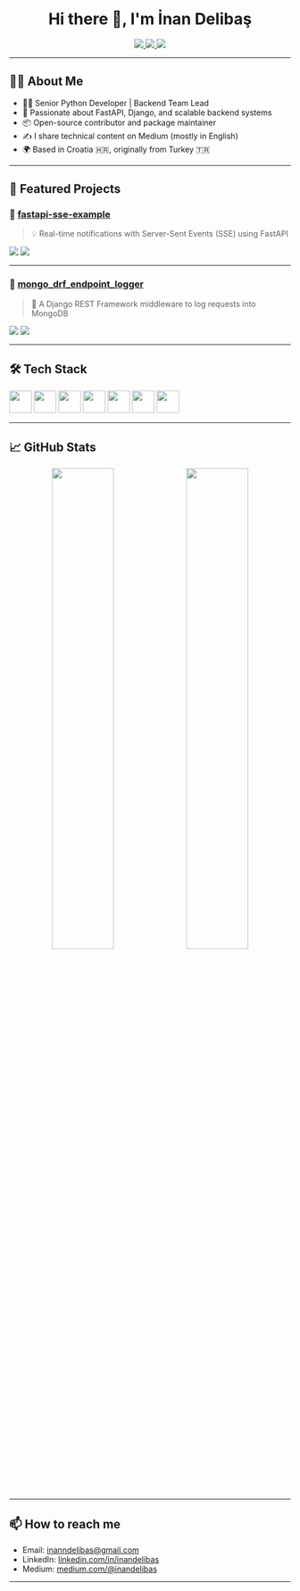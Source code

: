 <h1 align="center">Hi there 👋, I'm İnan Delibaş</h1>

<p align="center">
  <a href="https://www.linkedin.com/in/inandelibas/" target="_blank">
    <img src="https://img.shields.io/badge/LinkedIn-0077B5.svg?style=flat&logo=linkedin&logoColor=white" />
  </a>
  <a href="https://medium.com/@inandelibas" target="_blank">
    <img src="https://img.shields.io/badge/Medium-12100E?style=flat&logo=medium&logoColor=white" />
  </a>
  <a href="mailto:inanndelibas@gmail.com">
    <img src="https://img.shields.io/badge/Gmail-D14836?style=flat&logo=gmail&logoColor=white" />
  </a>
</p>

---

## 🧑‍💻 About Me

- 👨‍💻 Senior Python Developer | Backend Team Lead
- 🐍 Passionate about FastAPI, Django, and scalable backend systems
- 📦 Open-source contributor and package maintainer
- ✍️ I share technical content on Medium (mostly in English)
- 🌍 Based in Croatia 🇭🇷, originally from Turkey 🇹🇷

---

## 🚀 Featured Projects

### 🔸 [fastapi-sse-example](https://github.com/inanpy/fastapi-sse-example)
> 💡 Real-time notifications with Server-Sent Events (SSE) using FastAPI

<p>
  <img src="https://img.shields.io/github/stars/inanpy/fastapi-sse-example?style=social" />
  <img src="https://img.shields.io/github/languages/top/inanpy/fastapi-sse-example" />
</p>

---

### 🔸 [mongo_drf_endpoint_logger](https://github.com/inanpy/mongo_drf_endpoint_logger)
> 🧩 A Django REST Framework middleware to log requests into MongoDB

<p>
  <img src="https://img.shields.io/pypi/v/mongo-drf-endpoint-logger?label=PyPI&color=blue" />
  <img src="https://img.shields.io/github/languages/top/inanpy/mongo_drf_endpoint_logger" />
</p>

---

## 🛠️ Tech Stack

<p align="left">
  <img src="https://cdn.jsdelivr.net/gh/devicons/devicon/icons/python/python-original.svg" width="40" />
  <img src="https://cdn.jsdelivr.net/gh/devicons/devicon/icons/fastapi/fastapi-original.svg" width="40" />
  <img src="https://cdn.jsdelivr.net/gh/devicons/devicon/icons/django/django-plain.svg" width="40" />
  <img src="https://cdn.jsdelivr.net/gh/devicons/devicon/icons/postgresql/postgresql-original.svg" width="40" />
  <img src="https://cdn.jsdelivr.net/gh/devicons/devicon/icons/mongodb/mongodb-original.svg" width="40" />
  <img src="https://cdn.jsdelivr.net/gh/devicons/devicon/icons/docker/docker-original.svg" width="40" />
  <img src="https://cdn.jsdelivr.net/gh/devicons/devicon/icons/git/git-original.svg" width="40" />
</p>

---

## 📈 GitHub Stats

<p align="center">
  <img src="https://github-readme-stats.vercel.app/api?username=inanpy&show_icons=true&theme=default" width="47%" />
  <img src="https://github-readme-stats.vercel.app/api/top-langs/?username=inanpy&layout=compact&theme=default" width="47%" />
</p>

---

## 📫 How to reach me

- Email: inanndelibas@gmail.com  
- LinkedIn: [linkedin.com/in/inandelibas](https://www.linkedin.com/in/inandelibas)  
- Medium: [medium.com/@inandelibas](https://medium.com/@inandelibas)

---

